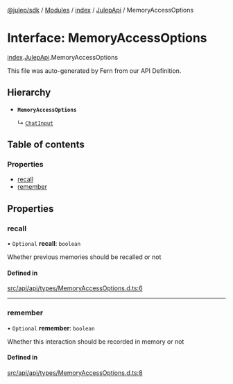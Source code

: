 [@julep/sdk](../README.md) / [Modules](../modules.md) / [index](../modules/index.md) / [JulepApi](../modules/index.JulepApi.md) / MemoryAccessOptions

# Interface: MemoryAccessOptions

[index](../modules/index.md).[JulepApi](../modules/index.JulepApi.md).MemoryAccessOptions

This file was auto-generated by Fern from our API Definition.

## Hierarchy

- **`MemoryAccessOptions`**

  ↳ [`ChatInput`](index.JulepApi.ChatInput.md)

## Table of contents

### Properties

- [recall](index.JulepApi.MemoryAccessOptions.md#recall)
- [remember](index.JulepApi.MemoryAccessOptions.md#remember)

## Properties

### recall

• `Optional` **recall**: `boolean`

Whether previous memories should be recalled or not

#### Defined in

[src/api/api/types/MemoryAccessOptions.d.ts:6](https://github.com/julep-ai/samantha-dev/blob/1a65618/sdks/js/src/api/api/types/MemoryAccessOptions.d.ts#L6)

___

### remember

• `Optional` **remember**: `boolean`

Whether this interaction should be recorded in memory or not

#### Defined in

[src/api/api/types/MemoryAccessOptions.d.ts:8](https://github.com/julep-ai/samantha-dev/blob/1a65618/sdks/js/src/api/api/types/MemoryAccessOptions.d.ts#L8)
